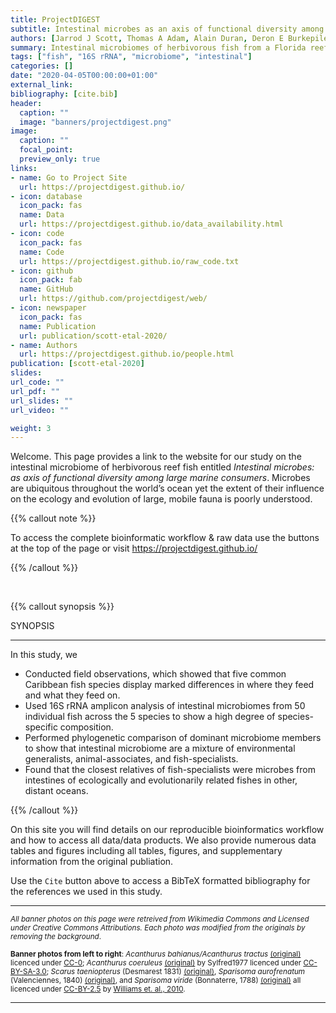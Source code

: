 ```yaml
---
title: ProjectDIGEST
subtitle: Intestinal microbes as an axis of functional diversity among large marine consumers
authors: [Jarrod J Scott, Thomas A Adam, Alain Duran, Deron E Burkepile, Douglas B Rasher]
summary: Intestinal microbiomes of herbivorous fish from a Florida reef.
tags: ["fish", "16S rRNA", "microbiome", "intestinal"]
categories: []
date: "2020-04-05T00:00:00+01:00"
external_link:
bibliography: [cite.bib]
header:
  caption: ""
  image: "banners/projectdigest.png"
image:
  caption: ""
  focal_point:
  preview_only: true
links:
- name: Go to Project Site
  url: https://projectdigest.github.io/
- icon: database
  icon_pack: fas
  name: Data
  url: https://projectdigest.github.io/data_availability.html
- icon: code
  icon_pack: fas
  name: Code
  url: https://projectdigest.github.io/raw_code.txt
- icon: github
  icon_pack: fab
  name: GitHub
  url: https://github.com/projectdigest/web/
- icon: newspaper
  icon_pack: fas
  name: Publication
  url: publication/scott-etal-2020/
- name: Authors
  url: https://projectdigest.github.io/people.html
publication: [scott-etal-2020]
slides:
url_code: ""
url_pdf: ""
url_slides: ""
url_video: ""

weight: 3
---
```


Welcome. This page provides a link to the website for our study on the intestinal microbiome of herbivorous reef fish entitled <em>Intestinal microbes: as axis of functional diversity among large marine consumers</em>. Microbes are ubiquitous throughout the world’s ocean yet the extent of their influence on the ecology and evolution of large, mobile fauna is poorly understood.

{{% callout note %}}

To access the complete bioinformatic workflow & raw data use the buttons at the top of the page or visit
https://projectdigest.github.io/

{{% /callout %}}

<br/>

{{% callout synopsis %}}

SYNOPSIS
<hr>
In this study, we

- Conducted field observations, which showed that five common Caribbean fish species display marked differences in where they feed and what they feed on.
- Used 16S rRNA amplicon analysis of intestinal microbiomes from 50 individual fish across the 5 species to show a high degree of species-specific composition.
- Performed phylogenetic comparison of  dominant microbiome members to show that intestinal microbiome are a mixture of  environmental generalists, animal-associates, and fish-specialists.
- Found that the closest relatives of fish-specialists were microbes from intestines of ecologically and evolutionarily related fishes in other, distant oceans.

{{% /callout %}}

On this site you will find details on our reproducible bioinformatics workflow and how to access all data/data products. We also provide numerous data tables and figures including all tables, figures, and supplementary information from the original publiation.

Use the `Cite` button above to access a BibTeX formatted bibliography for the references we used in this study.

<hr>

<p><small>
<em>All banner photos on this page were retreived from Wikimedia Commons and Licensed under Creative Commons Attributions. Each photo was modified from the originals by removing the background</em>.

**Banner photos from left to right**: <em>Acanthurus bahianus/Acanthurus tractus </em><a href="https://commons.wikimedia.org/wiki/Category:Acanthurus_bahianus#/media/File:Acanthurus_bahianus_SI2.jpg">(original)</a> licenced under <a href="https://creativecommons.org/share-your-work/public-domain/cc0">CC-0</a>; <em>Acanthurus coeruleus </em><a href="https://commons.wikimedia.org/wiki/File:Fish13092009a.jpg">(original)</a> by Sylfred1977 licenced under <a href="https://creativecommons.org/licenses/by-sa/3.0/">CC-BY-SA-3.0</a>; <em>Scarus taeniopterus</em> (Desmarest 1831) <a href="https://commons.wikimedia.org/wiki/File:Scarus_taeniopterus_-_pone.0010676.g130.png">(original)</a>, <em>Sparisoma aurofrenatum</em> (Valenciennes, 1840) <a href="https://commons.wikimedia.org/wiki/File:Sparisoma_aurofrenatum_-_pone.0010676.g133.png">(original)</a>, and <em>Sparisoma viride</em> (Bonnaterre, 1788) <a href="https://commons.wikimedia.org/wiki/File:Stoplight-parrotfish.jpg">(original)</a> all licenced under <a href="https://creativecommons.org/licenses/by/2.5/">CC-BY-2.5</a> by <a href="https://doi.org/10.1371/journal.pone.0010676">Williams et. al., 2010</a>.
</small></p>


<hr>

